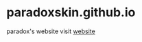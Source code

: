 # paradoxskin.github.io
paradox's website
visit [website](https://paradoxskin.github.io/index.html)
